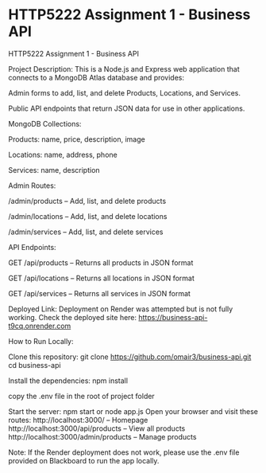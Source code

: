 # HTTP5222 Assignment 1 - Business API

HTTP5222 Assignment 1 - Business API

Project Description:
This is a Node.js and Express web application that connects to a MongoDB Atlas database and provides:

Admin forms to add, list, and delete Products, Locations, and Services.

Public API endpoints that return JSON data for use in other applications.

MongoDB Collections:

Products: name, price, description, image

Locations: name, address, phone

Services: name, description

Admin Routes:

/admin/products – Add, list, and delete products

/admin/locations – Add, list, and delete locations

/admin/services – Add, list, and delete services

API Endpoints:

GET /api/products – Returns all products in JSON format

GET /api/locations – Returns all locations in JSON format

GET /api/services – Returns all services in JSON format

Deployed Link:
Deployment on Render was attempted but is not fully working.
Check the deployed site here:
https://business-api-t9cq.onrender.com

How to Run Locally:

Clone this repository:
git clone https://github.com/omair3/business-api.git
cd business-api

Install the dependencies:
npm install

copy the  .env file in the root of project folder

Start the server:
npm start or node app.js
Open your browser and visit these routes:
http://localhost:3000/ – Homepage
http://localhost:3000/api/products – View all products
http://localhost:3000/admin/products – Manage products

Note:
If the Render deployment does not work, please use the .env file provided on Blackboard to run the app locally.

